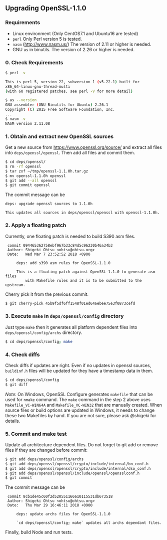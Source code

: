 ## Upgrading OpenSSL-1.1.0

### Requirements
- Linux environment (Only CentOS7.1 and Ubuntu16 are tested)
- `perl` Only Perl version 5 is tested.
- `nasm` (http://www.nasm.us/)  The version of 2.11 or higher is needed.
- GNU `as` in binutils. The version of 2.26 or higher is needed.

### 0. Check Requirements

```sh
$ perl -v

This is perl 5, version 22, subversion 1 (v5.22.1) built for
x86_64-linux-gnu-thread-multi
(with 60 registered patches, see perl -V for more detail)

$ as --version
GNU assembler (GNU Binutils for Ubuntu) 2.26.1
Copyright (C) 2015 Free Software Foundation, Inc.
...
$ nasm -v
NASM version 2.11.08
```
### 1. Obtain and extract new OpenSSL sources

Get a new source from  https://www.openssl.org/source/ and extract
all files into `deps/openssl/openssl`. Then add all files and commit
them.

```sh
$ cd deps/openssl/
$ rm -rf openssl
$ tar zxf ~/tmp/openssl-1.1.0h.tar.gz
$ mv openssl-1.1.0h openssl
$ git add --all openssl
$ git commit openssl
````
The commit message can be

```
deps: upgrade openssl sources to 1.1.0h

This updates all sources in deps/openssl/openssl with openssl-1.1.0h.
```
### 2. Apply a floating patch

Currently, one floating patch is needed to build S390 asm files.
```
 commit 094465362758ebf967b33c84d5c96230b46a34b3
 Author: Shigeki Ohtsu <ohtsu@ohtsu.org>
 Date:   Wed Mar 7 23:52:52 2018 +0900

     deps: add s390 asm rules for OpenSSL-1.1.0

     This is a floating patch against OpenSSL-1.1.0 to generate asm files
         with Makefile rules and it is to be submitted to the upstream.
```

Cherry pick it from the previous commit.
```sh
$ git cherry-pick 45b9f5df6ff1548f01ed646ebee75e3f0873cefd
```
### 3. Execute `make` in `deps/openssl/config` directory

Just type `make` then it generates all platform dependent files into
`deps/openssl/config/archs` directory.

```sh
$ cd deps/openssl/config; make
```

### 4. Check diffs

Check diffs if updates are right. Even if no updates in openssl
sources, `buildinf.h` files will be updated for they have a timestamp
data in them.
```sh
$ cd deps/openssl/config
$ git diff
```

*Note*: On Windows, OpenSSL Configure generates `makefile` that can be
used for `nmake` command. The `make` command in the step 2 above uses
 `Makefile_VC-WIN64A` and `Makefile_VC-WIN32` that are manually
created. When source files or build options are updated in Windows,
it needs to change these two Makefiles by hand. If you are not sure,
please ask @shigeki for details.

### 5. Commit and make test

Update all architecture dependent files. Do not forget to git add or remove
files if they are changed before commit:
```sh
$ git add deps/openssl/config/archs
$ git add deps/openssl/openssl/crypto/include/internal/bn_conf.h
$ git add deps/openssl/openssl/crypto/include/internal/dso_conf.h
$ git add deps/openssl/openssl/include/openssl/opensslconf.h
$ git commit
```

The commit message can be
```
 commit 8cb1de45c60f2d520551166610115531db673518
 Author: Shigeki Ohtsu <ohtsu@ohtsu.org>
 Date:   Thu Mar 29 16:46:11 2018 +0900

     deps: update archs files for OpenSSL-1.1.0

     `cd deps/openssl/config; make` updates all archs dependant files.
```

Finally, build Node and run tests.
